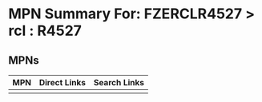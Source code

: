 



# MPN Summary For: FZERCLR4527 > rcl : R4527

## MPNs
  

|MPN|Direct Links|Search Links|
| :--- | :--- | :--- |
||||
